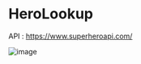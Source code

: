 # HeroLookup
API : https://www.superheroapi.com/

![image](https://user-images.githubusercontent.com/78514752/234481178-6fc08818-042f-4f86-b9f1-f8b2fb098175.png)


